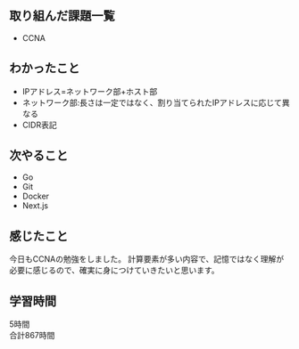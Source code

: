 ## 取り組んだ課題一覧
- CCNA

## わかったこと
- IPアドレス=ネットワーク部+ホスト部
- ネットワーク部:長さは一定ではなく、割り当てられたIPアドレスに応じて異なる
- CIDR表記

## 次やること
- Go
- Git
- Docker
- Next.js

## 感じたこと
今日もCCNAの勉強をしました。
計算要素が多い内容で、記憶ではなく理解が必要に感じるので、確実に身につけていきたいと思います。

## 学習時間
5時間<br />
合計867時間
